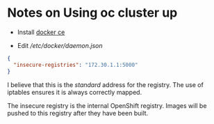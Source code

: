 # Notes on Using oc cluster up

- Install [docker ce](https://docs.docker.com/install/)

- Edit */etc/docker/daemon.json*

```json
{
  "insecure-registries": "172.30.1.1:5000"
}
```

I believe that this is the *standard* address for the registry. The use of iptables ensures it is always correctly mapped.

The insecure registry is the internal OpenShift registry. Images will be pushed to this registry after they have been built.